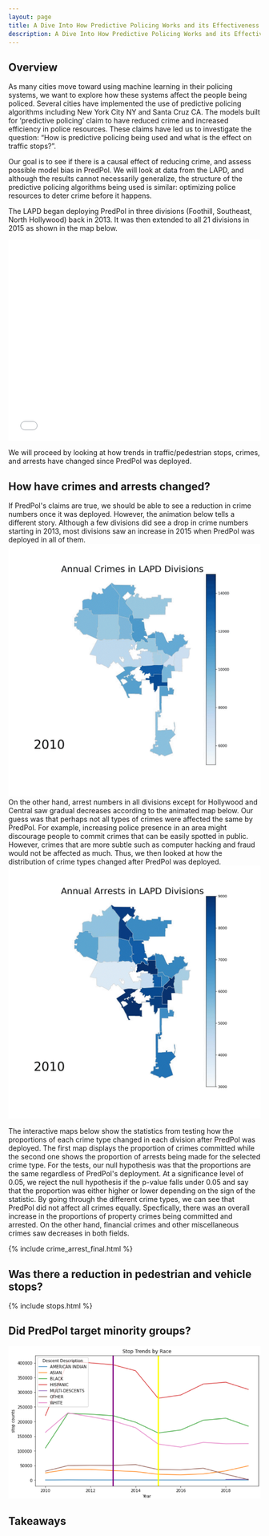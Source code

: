 ```yaml
---
layout: page
title: A Dive Into How Predictive Policing Works and its Effectiveness
description: A Dive Into How Predictive Policing Works and its Effectiveness
---
```

## Overview
As many cities move toward using machine learning in their policing systems, we want to explore how these systems affect the people being policed. Several cities have implemented the use of predictive policing algorithms including New York City NY and Santa Cruz CA. The models built for ‘predictive policing’ claim to have reduced crime and increased efficiency in police resources. These claims have led us to  investigate the question:  “How is predictive policing being used and what is the effect on traffic stops?”. 

Our goal is to see if there is a causal effect of reducing crime, and assess possible model bias in PredPol. We will look at data from the LAPD, and although the results cannot necessarily generalize, the structure of the predictive policing algorithms being used is similar: optimizing police resources to deter crime before it happens. 

The LAPD began deploying PredPol in three divisions (Foothill, Southeast, North Hollywood) back in 2013. It was then extended to all 21 divisions in 2015 as shown in the map below.

<style>.embed-container {position: relative; padding-bottom: 80%; height: 0; max-width: 100%;} .embed-container iframe, .embed-container object, .embed-container iframe{position: absolute; top: 0; left: 0; width: 100%; height: 100%;} small{position: absolute; z-index: 40; bottom: 0; margin-bottom: -15px;}</style><div class="embed-container"><iframe width="500" height="400" frameborder="0" scrolling="no" marginheight="0" marginwidth="0" title="DSC180B_Viz_Intro" src="//ucsdonline.maps.arcgis.com/apps/Embed/index.html?webmap=2d68197739f54884b4d81f9329bb0376&extent=-118.7307,33.7142,-118.0585,34.4002&zoom=true&previewImage=false&scale=true&legend=true&disable_scroll=false&theme=light"></iframe></div>

We will proceed by looking at how trends in traffic/pedestrian stops, crimes, and arrests have changed since PredPol was deployed.

## How have crimes and arrests changed?
If PredPol's claims are true, we should be able to see a reduction in crime numbers once it was deployed. However, the animation below tells a different story. Although a few divisions did see a drop in crime numbers starting in 2013, most divisions saw an increase in 2015 when PredPol was deployed in all of them.
![Annual Crimes in LA](/assets/ezgif.com-gif-maker.gif)
On the other hand, arrest numbers in all divisions except for Hollywood and Central saw gradual decreases according to the animated map below. Our guess was that perhaps not all types of crimes were affected the same by PredPol. For example, increasing police presence in an area might discourage people to commit crimes that can be easily spotted in public. However, crimes that are more subtle such as computer hacking and fraud would not be affected as much. Thus, we then looked at how the distribution of crime types changed after PredPol was deployed.
![Annual Arrests in LA](/assets/arrests_animated.gif)

The interactive maps below show the statistics from testing how the proportions of each crime type changed in each division after PredPol was deployed. The first map displays the proportion of crimes committed while the second one shows the proportion of arrests being made for the selected crime type. For the tests, our null hypothesis was that the proportions are the same regardless of PredPol's deployment. At a significance level of 0.05, we reject the null hypothesis if the p-value falls under 0.05 and say that the proportion was either higher or lower depending on the sign of the statistic. By going through the different crime types, we can see that PredPol did not affect all crimes equally. Specfically, there was an overall increase in the proportions of property crimes being committed and arrested. On the other hand, financial crimes and other miscellaneous crimes saw decreases in both fields.

{% include crime_arrest_final.html %}

## Was there a reduction in pedestrian and vehicle stops?
{% include stops.html %}

## Did PredPol target minority groups?
![Stop Trends by Race](/assets/stops_race.png)

## Takeaways
